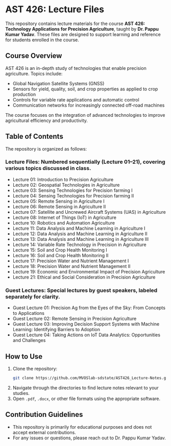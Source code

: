 # AST 426: Lecture Files

This repository contains lecture materials for the course **AST 426: Technology Applications for Precision Agriculture**, taught by **Dr. Pappu Kumar Yadav**. These files are designed to support learning and reference for students enrolled in the course.

## Course Overview

AST 426 is an in-depth study of technologies that enable precision agriculture. Topics include:

- Global Navigation Satellite Systems (GNSS)
- Sensors for yield, quality, soil, and crop properties as applied to crop production
- Controls for variable rate applications and automatic control
- Communication networks for increasingly connected off-road machines

The course focuses on the integration of advanced technologies to improve agricultural efficiency and productivity.

## Table of Contents

The repository is organized as follows:

### **Lecture Files:** Numbered sequentially (Lecture 01–21), covering various topics discussed in class.
<ul>
<li>Lecture 01: Introduction to Precision Agriculture</li>
<li>Lecture 02: Geospatial Technologies in Agriculture</li>
<li>Lecture 03: Sensing Technologies for Precision farming I</li>
<li>Lecture 04: Sensing Technologies for Precision farming II</li>
<li>Lecture 05: Remote Sensing in Agriculture I</li> 
<li>Lecture 06: Remote Sensing in Agriculture II</li>
<li>Lecture 07: Satellite and Uncrewed Aircraft Systems (UAS) in Agriculture</li>
<li>Lecture 08: Internet of Things (IoT) in Agriculture</li>
<li>Lecture 10: Robotics and Automation Agriculture</li>
<li>Lecture 11: Data Analysis and Machine Learning in Agriculture I</li>
<li>Lecture 12: Data Analysis and Machine Learning in Agriculture II</li>
<li>Lecture 13: Data Analysis and Machine Learning in Agriculture III</li>
<li>Lecture 14: Variable Rate Technology in Precision in Agriculture</li>
<li>Lecture 15: Soil and Crop Health Monitoring I</li> 
<li>Lecture 16: Soil and Crop Health Monitoring II</li> 
<li>Lecture 17: Precision Water and Nutrient Management I</li>
<li>Lecture 18: Precision Water and Nutrient Management II</li>
<li>Lecture 19: Economic and Environmental Impact of Precision Agriculture</li>
<li>Lecture 21: Ethical and Social Consideration in Precision Agriculture</li>
</ul>

### **Guest Lectures:** Special lectures by guest speakers, labeled separately for clarity.
<ul>
<li>Guest Lecture 01: Precision Ag from the Eyes of the Sky: From Concepts to Applications</li>
<li>Guest Lecture 02: Remote Sensing in Precision Agriculture</li>
<li>Guest Lecture 03: Improving Decision Support Systems with Machine Learning: Identifying Barriers to Adoption</li>
<li>Guest Lecture 04: Taking Actions on IoT Data Analytics: Opportunities and Challenges</li>
</ul>

## How to Use

1. Clone the repository:
   ```bash
   git clone https://github.com/MVOSlab-sdstate/AST426_Lecture-Notes.git
   ```
2. Navigate through the directories to find lecture notes relevant to your studies.
3. Open `.pdf`, `.docx`, or other file formats using the appropriate software.

## Contribution Guidelines

- This repository is primarily for educational purposes and does not accept external contributions. 
- For any issues or questions, please reach out to Dr. Pappu Kumar Yadav.
